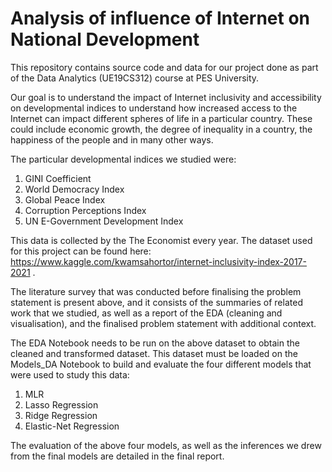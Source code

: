 # Analysis of influence of Internet on National Development
This repository contains source code and data for our project done as part of the Data Analytics (UE19CS312) course at PES University. 

Our goal is to understand the impact of Internet inclusivity and accessibility on developmental indices to understand how increased access to the Internet can impact different spheres of life in a particular country. These could include economic growth, the degree of inequality in a country, the happiness of the people and in many other ways. 

The particular developmental indices we studied were:
  1. GINI Coefficient
  2. World Democracy Index
  3. Global Peace Index
  4. Corruption Perceptions Index
  5. UN E-Government Development Index

This data is collected by the The Economist every year. The dataset used for this project can be found here: https://www.kaggle.com/kwamsahortor/internet-inclusivity-index-2017-2021 .

The literature survey that was conducted before finalising the problem statement is present above, and it consists of the summaries of related work that we studied, as well as a report of the EDA (cleaning and visualisation), and the finalised problem statement with additional context.

The EDA Notebook needs to be run on the above dataset to obtain the cleaned and transformed dataset. This dataset must be loaded on the Models_DA Notebook to build and evaluate the four different models that were used to study this data: 
  1. MLR
  2. Lasso Regression
  3. Ridge Regression
  4. Elastic-Net Regression

The evaluation of the above four models, as well as the inferences we drew from the final models are detailed in the final report.
